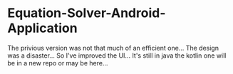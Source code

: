 # Equation-Solver-Android-Application
The privious version was not that much of an efficient one... The design was a disaster... So I've improved the UI...
It's still in java the kotlin one will be in a new repo or may be here... 
